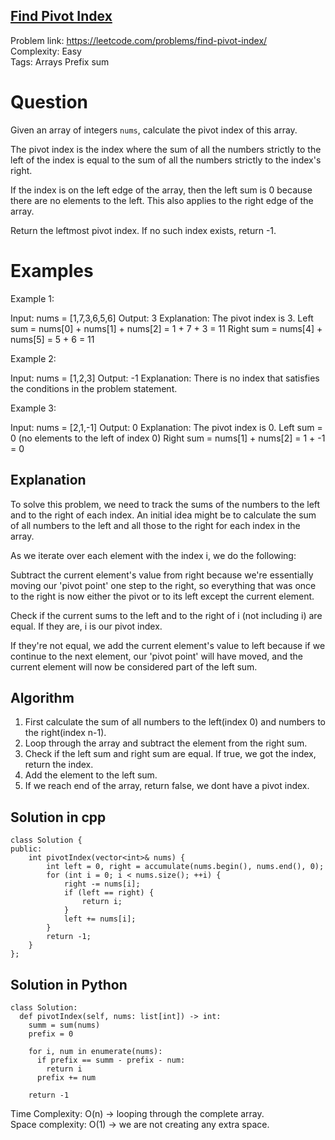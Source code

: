 ## [Find Pivot Index](https://leetcode.com/problems/find-pivot-index/)

Problem link: https://leetcode.com/problems/find-pivot-index/ <br>
Complexity: Easy <br>
Tags: Arrays Prefix sum <br>


# Question

Given an array of integers `nums`, calculate the pivot index of this array.

The pivot index is the index where the sum of all the numbers strictly to the left of the index is equal to the sum of all the numbers strictly to the index's right.

If the index is on the left edge of the array, then the left sum is 0 because there are no elements to the left. This also applies to the right edge of the array.

Return the leftmost pivot index. If no such index exists, return -1.

# Examples

Example 1:

Input: nums = [1,7,3,6,5,6]
Output: 3
Explanation:
The pivot index is 3.
Left sum = nums[0] + nums[1] + nums[2] = 1 + 7 + 3 = 11
Right sum = nums[4] + nums[5] = 5 + 6 = 11

Example 2:

Input: nums = [1,2,3]
Output: -1
Explanation:
There is no index that satisfies the conditions in the problem statement.

Example 3:

Input: nums = [2,1,-1]
Output: 0
Explanation:
The pivot index is 0.
Left sum = 0 (no elements to the left of index 0)
Right sum = nums[1] + nums[2] = 1 + -1 = 0

## Explanation

To solve this problem, we need to track the sums of the numbers to the left and to the right of each index. An initial idea might be to calculate the sum of all numbers to the left and all those to the right for each index in the array. 

As we iterate over each element with the index i, we do the following:

Subtract the current element's value from right because we're essentially moving our 'pivot point' one step to the right, so everything that was once to the right is now either the pivot or to its left except the current element.

Check if the current sums to the left and to the right of i (not including i) are equal. If they are, i is our pivot index.

If they're not equal, we add the current element's value to left because if we continue to the next element, our 'pivot point' will have moved, and the current element will now be considered part of the left sum.

## Algorithm

1. First calculate the sum of all numbers to the left(index 0) and numbers to the right(index n-1).
2. Loop through the array and subtract the element from the right sum.
3. Check if the left sum and right sum are equal. If true, we got the index, return the index.
4. Add the element to the left sum.
5. If we reach end of the array, return false, we dont have a pivot index.

## Solution in cpp
```
class Solution {
public:
    int pivotIndex(vector<int>& nums) {
        int left = 0, right = accumulate(nums.begin(), nums.end(), 0);
        for (int i = 0; i < nums.size(); ++i) {
            right -= nums[i];
            if (left == right) {
                return i;
            }
            left += nums[i];
        }
        return -1;
    }
};
```

## Solution in Python
```
class Solution:
  def pivotIndex(self, nums: list[int]) -> int:
    summ = sum(nums)
    prefix = 0

    for i, num in enumerate(nums):
      if prefix == summ - prefix - num:
        return i
      prefix += num

    return -1
```
Time Complexity: O(n) -> looping through the complete array. <br>
Space complexity: O(1) -> we are not creating any extra space. 	
